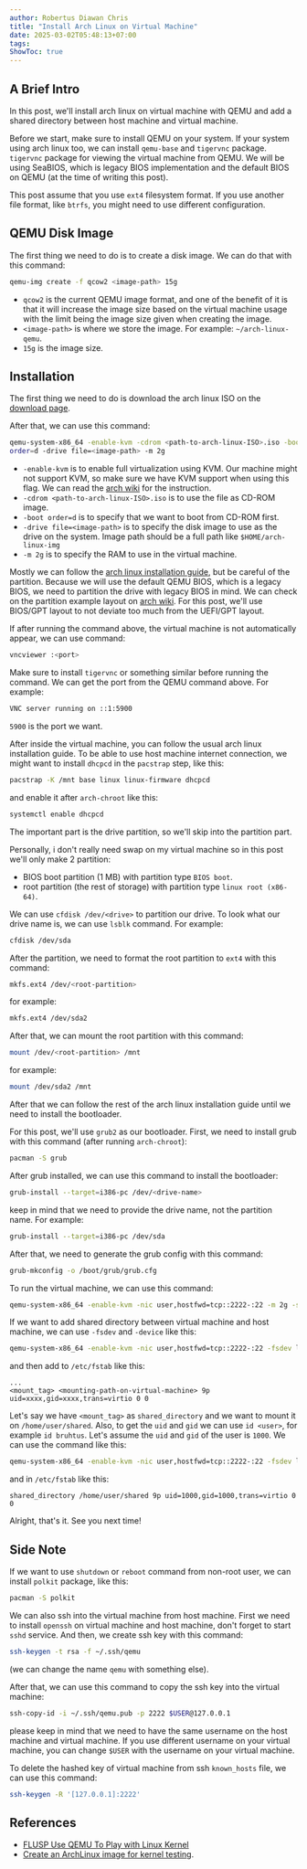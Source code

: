 ```yaml
---
author: Robertus Diawan Chris
title: "Install Arch Linux on Virtual Machine"
date: 2025-03-02T05:48:13+07:00
tags:
ShowToc: true
---
```


## A Brief Intro

In this post, we'll install arch linux on virtual machine with QEMU and add a
shared directory between host machine and virtual machine.

Before we start, make sure to install QEMU on your system. If your system
using arch linux too, we can install `qemu-base` and `tigervnc` package.
`tigervnc` package for viewing the virtual machine from QEMU. We will be using
SeaBIOS, which is legacy BIOS implementation and the default BIOS on QEMU (at
the time of writing this post).

This post assume that you use `ext4` filesystem format. If you use another
file format, like `btrfs`, you might need to use different configuration.

## QEMU Disk Image

The first thing we need to do is to create a disk image. We can do that with
this command:
```sh
qemu-img create -f qcow2 <image-path> 15g
```

- `qcow2` is the current QEMU image format, and one of the benefit of it is that
it will increase the image size based on the virtual machine usage with the
limit being the image size given when creating the image.
- `<image-path>` is where we store the image. For example:
`~/arch-linux-qemu`.
- `15g` is the image size.

## Installation

The first thing we need to do is download the arch linux ISO on the [download
page](https://archlinux.org/download/).

After that, we can use this command:
```sh
qemu-system-x86_64 -enable-kvm -cdrom <path-to-arch-linux-ISO>.iso -boot
order=d -drive file=<image-path> -m 2g
```

- `-enable-kvm` is to enable full virtualization using KVM. Our machine might
not support KVM, so make sure we have KVM support when using this flag. We can
read the [arch
wiki](https://wiki.archlinux.org/title/KVM#Checking_support_for_KVM) for the
instruction.
- `-cdrom <path-to-arch-linux-ISO>.iso` is to use the file as CD-ROM image.
- `-boot order=d` is to specify that we want to boot from CD-ROM first.
- `-drive file=<image-path>` is to specify the disk image to use as the drive
on the system. Image path should be a full path like
`$HOME/arch-linux-img`
- `-m 2g` is to specify the RAM to use in the virtual machine.

Mostly we can follow the [arch linux installation guide](https://wiki.archlinux.org/title/Installation_guide), but be careful of the partition. Because we will use the default QEMU
BIOS, which is a legacy BIOS, we need to partition the drive with legacy BIOS
in mind. We can check on the partition example layout on [arch
wiki](https://wiki.archlinux.org/title/Partitioning#Example_layouts). For this
post, we'll use BIOS/GPT layout to not deviate too much from the UEFI/GPT
layout.

If after running the command above, the virtual machine is not automatically
appear, we can use command:
```sh
vncviewer :<port>
```

Make sure to install `tigervnc` or something similar before running the
command. We can get the port from the QEMU command above. For example:
```sh
VNC server running on ::1:5900
```
`5900` is the port we want.

After inside the virtual machine, you can follow the usual arch linux
installation guide. To be able to use host machine internet connection, we
might want to install `dhcpcd` in the `pacstrap` step, like this:
```sh
pacstrap -K /mnt base linux linux-firmware dhcpcd
```
and enable it after `arch-chroot` like this:
```sh
systemctl enable dhcpcd
```

The important part is the drive partition, so we'll skip into the partition
part.

Personally, i don't really need swap on my virtual machine so in this post
we'll only make 2 partition:
- BIOS boot partition (1 MB) with partition type `BIOS boot`.
- root partition (the rest of storage) with partition type `linux root (x86-64)`.

We can use `cfdisk /dev/<drive>` to partition our drive. To look what our
drive name is, we can use `lsblk` command. For example:
```sh
cfdisk /dev/sda
```

After the partition, we need to format the root partition to `ext4` with this
command:
```sh
mkfs.ext4 /dev/<root-partition>
```
for example:
```sh
mkfs.ext4 /dev/sda2
```

After that, we can mount the root partition with this command:
```sh
mount /dev/<root-partition> /mnt
```
for example:
```sh
mount /dev/sda2 /mnt
```

After that we can follow the rest of the arch linux installation guide until
we need to install the bootloader.

For this post, we'll use `grub2` as our bootloader. First, we need to install
grub with this command (after running `arch-chroot`):
```sh
pacman -S grub
```

After grub installed, we can use this command to install the bootloader:
```sh
grub-install --target=i386-pc /dev/<drive-name>
```
keep in mind that we need to provide the drive name, not the partition name.
For example:
```sh
grub-install --target=i386-pc /dev/sda
```

After that, we need to generate the grub config with this command:
```sh
grub-mkconfig -o /boot/grub/grub.cfg
```

To run the virtual machine, we can use this command:
```sh
qemu-system-x86_64 -enable-kvm -nic user,hostfwd=tcp::2222-:22 -m 2g -smp cores=4,cpus=4 <image-path>
```

If we want to add shared directory between virtual machine and host machine,
we can use `-fsdev` and `-device` like this:
```sh
qemu-system-x86_64 -enable-kvm -nic user,hostfwd=tcp::2222-:22 -fsdev local,id=fs1,path=<host-shared-directory-path>,security_model=none -device virtio-9p-pci,fsdev=fs1,mount_tag=<mount_tag> -m 2g -smp cores=4,cpus=4 <image-path>
```
and then add to `/etc/fstab` like this:
```
...
<mount_tag> <mounting-path-on-virtual-machine> 9p uid=xxxx,gid=xxxx,trans=virtio 0 0
```

Let's say we have `<mount_tag>` as `shared_directory` and we want to mount it
on `/home/user/shared`. Also, to get the `uid` and `gid` we can use `id <user>`,
for example `id bruhtus`. Let's assume the `uid` and `gid` of the user is
`1000`. We can use the command like this:
```sh
qemu-system-x86_64 -enable-kvm -nic user,hostfwd=tcp::2222-:22 -fsdev local,id=fs1,path=<host-shared-directory-path>,security_model=none -device virtio-9p-pci,fsdev=fs1,mount_tag=shared_directory -m 2g -smp cores=4,cpus=4 <image-path>
```
and in `/etc/fstab` like this:
```
shared_directory /home/user/shared 9p uid=1000,gid=1000,trans=virtio 0 0
```

Alright, that's it. See you next time!

## Side Note

If we want to use `shutdown` or `reboot` command from non-root user, we can
install `polkit` package, like this:
```sh
pacman -S polkit
```

We can also ssh into the virtual machine from host machine. First we need to
install `openssh` on virtual machine and host machine, don't forget to start
`sshd` service. And then, we create ssh key with this command:
```sh
ssh-keygen -t rsa -f ~/.ssh/qemu
```
(we can change the name `qemu` with something else).

After that, we can use this command to copy the ssh key into the virtual
machine:
```sh
ssh-copy-id -i ~/.ssh/qemu.pub -p 2222 $USER@127.0.0.1
```
please keep in mind that we need to have the same username on the host
machine and virtual machine. If you use different username on your virtual
machine, you can change `$USER` with the username on your virtual machine.

To delete the hashed key of virtual machine from ssh `known_hosts` file, we
can use this command:
```sh
ssh-keygen -R '[127.0.0.1]:2222'
```

## References

- [FLUSP Use QEMU To Play with Linux Kernel](https://flusp.ime.usp.br/kernel/use-qemu-to-play-with-linux/)
- [Create an ArchLinux image for kernel
testing](https://andrealmeid.com/post/2020-03-10-bootstrap-arch/).
